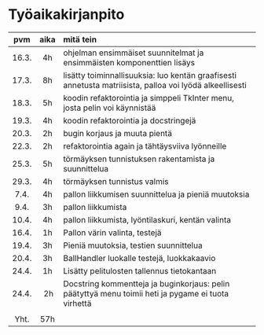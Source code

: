 # Työaikakirjanpito

|  pvm  | aika | mitä tein                                                                                                |
| :---: | :--: | :------------------------------------------------------------------------------------------------------- |
| 16.3. |  4h  | ohjelman ensimmäiset suunnitelmat ja ensimmäisten komponenttien lisäys                                   |
| 17.3. |  8h  | lisätty toiminnallisuuksia: luo kentän graafisesti annetusta matriisista, palloa voi lyödä alkeellisesti |
| 18.3. |  5h  | koodin refaktorointia ja simppeli TkInter menu, josta pelin voi käynnistää                               |
| 19.3. |  4h  | koodin refaktorointia ja docstringejä                                                                    |
| 20.3. |  2h  | bugin korjaus ja muuta pientä                                                                            |
| 22.3. |  2h  | refaktorointia again ja tähtäysviiva lyönneille                                                          |
| 25.3. |  5h  | törmäyksen tunnistuksen rakentamista ja suunnittelua                                                     |
| 29.3. |  4h  | törmäyksen tunnistus valmis                                                                              |
| 7.4.  |  4h  | pallon liikkumisen suunnittelua ja pieniä muutoksia                                                      |
| 9.4.  |  3h  | pallon liikkumista                                                                                       |
| 10.4. |  4h  | pallon liikkumista, lyöntilaskuri, kentän valinta                                                        |
| 16.4. |  1h  | Pallon värin valinta, testejä                                                                            |
| 19.4. |  3h  | Pieniä muutoksia, testien suunnittelua                                                                   |
| 20.4. |  3h  | BallHandler luokalle testejä, luokkakaavio                                                               |
| 24.4. |  1h  | Lisätty pelitulosten tallennus tietokantaan                                                              |
| 24.4. |  2h  | Docstring kommentteja ja buginkorjaus: pelin päätyttyä menu toimii heti ja pygame ei tuota virhettä      |
|       |      |                                                                                                          |
| Yht.  | 57h  |                                                                                                          |
